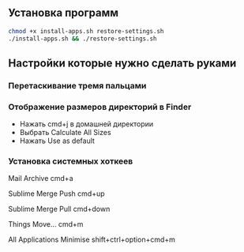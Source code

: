 ## Установка программ

```sh
chmod +x install-apps.sh restore-settings.sh
./install-apps.sh && ./restore-settings.sh
```

## Настройки которые нужно сделать руками

### Перетаскивание тремя пальцами

### Отображение размеров директорий в Finder
* Нажать cmd+j в домашней директории
* Выбрать Calculate All Sizes
* Нажать Use as default

### Установка системных хоткеев

Mail
Archive
cmd+a

Sublime Merge
Push
cmd+up

Sublime Merge
Pull
cmd+down

Things
Move...
cmd+m

All Applications
Minimise
shift+ctrl+option+cmd+m